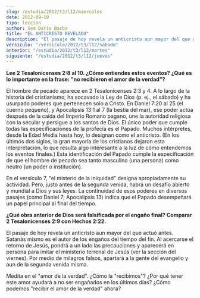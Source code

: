 ```yaml
---
slug: /estudia/2012/t3/l12/miercoles
date: 2012-09-19
tipo: leccion
author: Sem Dario Barba
title: "EL ANTICRISTO REVELADO"
description: "El pasaje de hoy revela un anticristo aun mayor del que actuó antes. Satanás  mismo es el autor de los engaños del tiempo del fin. Al acercarse el retorno de  Jesús, pondrá a un lado las precauciones y aparecerá en persona para imitar el  ministerio terrenal de Jesús (ver la s..."
versiculo: "/versiculo/2012/t3/l12/sabado"
anterior: "/estudia/2012/t3/l12/martes"
siguiente: "/estudia/2012/t3/l12/jueves"
---
```


**Lee 2 Tesalonicenses 2:8 al 10. ¿Cómo entiendes estos eventos? ¿Qué es lo importante en la frase: "no recibieron el amor de la verdad"?**

El hombre de pecado aparece en 2 Tesalonicenses 2:3 y 4. A lo largo de la historia del cristianismo, ha socavado la Ley de Dios (p. ej., el sábado) y ha usurpado poderes que pertenecen solo a Cristo. En Daniel 7:20 al 25 (el cuerno pequeño), y Apocalipsis 13:1 al 7 (la bestia del mar), ese poder actúa después de la caída del Imperio Romano pagano, une la autoridad religiosa con la secular y persigue a los santos de Dios. El único poder que cumple todas las especificaciones de la profecía es el Papado. Muchos intérpretes, desde la Edad Media hasta hoy, lo designan como el anticristo. (En los últimos dos siglos, la gran mayoría de los cristianos dejaron esta interpretación, lo que resulta algo interesante a la luz de cómo entendemos los eventos finales.) Esta identificación del Papado cumple la especificación de que el hombre de pecado sea tanto masculino (una persona) como neutro (un poder o institución).

En el versículo 7, "el misterio de la iniquidad" designa apropiadamente su actividad. Pero, justo antes de la segunda venida, habrá un desafío abierto y mundial a Dios y sus leyes. La continuidad de esos poderes en diversos pasajes (como Daniel 7; Apocalipsis 13) indica que el Papado desempeñará un papel principal al final del tiempo.

**¿Qué obra anterior de Dios será falsificada por el engaño final? Comparar 2 Tesalonicenses 2:9 con Hechos 2:22.**

El pasaje de hoy revela un anticristo aun mayor del que actuó antes. Satanás mismo es el autor de los engaños del tiempo del fin. Al acercarse el retorno de Jesús, pondrá a un lado las precauciones y aparecerá en persona para imitar el ministerio terrenal de Jesús (ver la sección del viernes). Por medio de milagros falsos, apartará a la gente del evangelio y aun de la segunda venida misma.

Medita en el "amor de la verdad". ¿Cómo la "recibimos"? ¿Por qué tener este amor ayudará a no ser engañados en los últimos días? ¿Cómo podemos "recibir el amor de la verdad" ahora?
